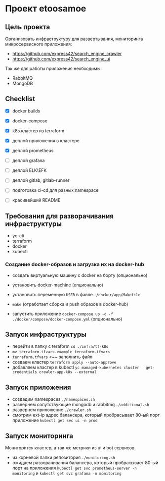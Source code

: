 # Проект etoosamoe

## Цель проекта

Организовать инфраструктуру для развертывания, мониторинга микросервисного приложения:  
 - https://github.com/express42/search_engine_crawler
 - https://github.com/express42/search_engine_ui

Так же для работы приложения необходимы:  
- RabbitMQ
- MongoDB

## Checklist

 - [x] docker builds  
 - [x] docker-compose  
 - [x] k8s кластер из terraform  
 - [x] деплой приложения в кластере    
 - [x] деплой prometheus
 - [ ] деплой grafana  
 - [ ] деплой ELK\EFK  
 - [ ] деплой gitlab, gitlab-runner  
 - [ ] подготовка ci-cd для разных namespace  
 - [ ] красивейший README  


## Требования для разворачивания инфраструктуры
 
 - yc-cli
 - terraform
 - docker
 - kubectl

### Создание docker-образов и загрузка их на docker-hub

 - создать виртуальную машину с docker на борту (опционально)
 - установить docker-machine (опционально)
 - установить переменную ``USER`` в файле ``./docker/app/Makefile``
 - ``make`` (отработает сборка и push образов в docker-hub)
 
 - запустить приложение ``docker-compose up -d -f ./docker/compose/docker-compose.yml``  (опционально)


## Запуск инфраструктуры

 - перейти в папку с teraform ``cd ./infra/tf-k8s``  
 - ``mv terraform.tfvars.example terraform.tfvars``  
 - ``terraform.tfvars`` <~~ заполнить файл  
 - создаем кластер ``terraform apply --auto-approve``  
 - добавляем кластер в kubectl ``yc managed-kubernetes cluster   get-credentials crawler-app-k8s --external``  
  
## Запуск приложения

 - создадим namespaces ``./namespaces.sh``  
 - развернем сопутствующие mongodb и rabbitmq ``./additional.sh``  
 - развернем приложение ``./crawler.sh``
 - смотрим ext-ip адрес балансера, который пробрасывает 80-ый порт приложение ``kubectl get svc ui -n prod``  

## Запуск мониторинга

Мониторится кластер, а так же метрики из ui и bot сервисов.  

 - из корневой папки репозитория ``./monitoring.sh``  
 - ожидаем разворачивания балансера, который пробрасывает 80-ый порт на приложения ``kubectl get svc prometheus-server -n monitoring`` и ``kubectl get svc grafana -n monitoring``  